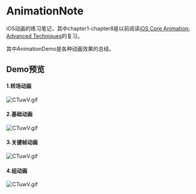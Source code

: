 # AnimationNote
iOS动画的练习笔记，其中chapter1-chapter8是以前阅读[iOS Core Animation: Advanced Techniques](https://www.amazon.com/iOS-Core-Animation-Advanced-Techniques-ebook/dp/B00EHJCORC/ref=sr_1_1?ie=UTF8&qid=1423192842&sr=8-1&keywords=Core+Animation+Advanced+Techniques)的复习。

其中AnimationDemo是各种动画效果的总结。

## Demo预览

#### 1.转场动画

![CTuwV.gif](http://i4.buimg.com/4851/a24a2207cc2e40f7.gif)

#### 2.基础动画

![CTuwV.gif](http://i2.muimg.com/4851/f1cd89e696233d5f.gif)

#### 3.关键帧动画

![CTuwV.gif](http://i2.muimg.com/4851/9978b1daf1fc722b.gif)

#### 4.组动画

![CTuwV.gif](http://i2.muimg.com/4851/d4f26e217a53a70a.gif)